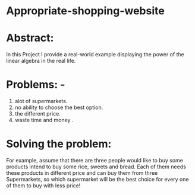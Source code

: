 # Appropriate-shopping-website

# Abstract: 
In this Project I provide a real-world example displaying the power of the linear algebra in the real life.
# Problems: -
  1. alot of supermarkets.
  2. no ability to choose the best option.
  3. the different price.
  4. waste time and money .
# Solving the problem:
  For example, assume that there are three people would like to buy some products
  intend to buy some rice, sweets and bread. Each of them needs these products in
  different price and can buy them from three Supermarkets, so which supermarket
  will be the best choice for every one of them to buy with less price!
